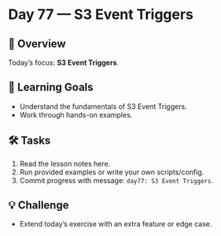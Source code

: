 # Day 77 — S3 Event Triggers

## 📖 Overview
Today’s focus: **S3 Event Triggers**.

## 🎯 Learning Goals
- Understand the fundamentals of S3 Event Triggers.
- Work through hands-on examples.

## 🛠️ Tasks
1. Read the lesson notes here.
2. Run provided examples or write your own scripts/config.
3. Commit progress with message: `day77: S3 Event Triggers`.

## 💡 Challenge
- Extend today’s exercise with an extra feature or edge case.
